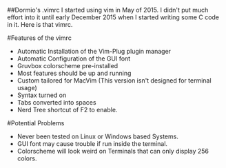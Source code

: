 ##Dormio's .vimrc
I started using vim in May of 2015. I didn't put much effort into it until early December 2015 when I started writing some C code in it. Here is that vimrc.

#Features of the vimrc 

- Automatic Installation of the Vim-Plug plugin manager
- Automatic Configuration of the GUI font
- Gruvbox colorscheme pre-installed
- Most features should be up and running
- Custom tailored for MacVim (This version isn't designed for terminal usage)
- Syntax turned on
- Tabs converted into spaces
- Nerd Tree shortcut of F2 to enable.

#Potential Problems

- Never been tested on Linux or Windows based Systems.
- GUI font may cause trouble if run inside the terminal.
- Colorscheme will look weird on Terminals that can only display 256 colors.

